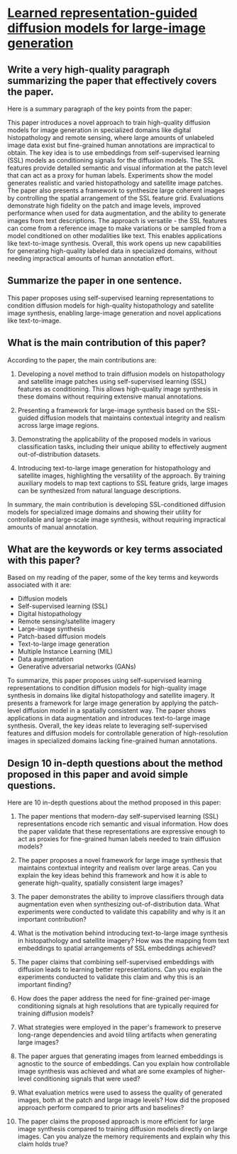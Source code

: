 # [Learned representation-guided diffusion models for large-image   generation](https://arxiv.org/abs/2312.07330)

## Write a very high-quality paragraph summarizing the paper that effectively covers the paper.

 Here is a summary paragraph of the key points from the paper:

This paper introduces a novel approach to train high-quality diffusion models for image generation in specialized domains like digital histopathology and remote sensing, where large amounts of unlabeled image data exist but fine-grained human annotations are impractical to obtain. The key idea is to use embeddings from self-supervised learning (SSL) models as conditioning signals for the diffusion models. The SSL features provide detailed semantic and visual information at the patch level that can act as a proxy for human labels. Experiments show the model generates realistic and varied histopathology and satellite image patches. The paper also presents a framework to synthesize large coherent images by controlling the spatial arrangement of the SSL feature grid. Evaluations demonstrate high fidelity on the patch and image levels, improved performance when used for data augmentation, and the ability to generate images from text descriptions. The approach is versatile - the SSL features can come from a reference image to make variations or be sampled from a model conditioned on other modalities like text. This enables applications like text-to-image synthesis. Overall, this work opens up new capabilities for generating high-quality labeled data in specialized domains, without needing impractical amounts of human annotation effort.


## Summarize the paper in one sentence.

 This paper proposes using self-supervised learning representations to condition diffusion models for high-quality histopathology and satellite image synthesis, enabling large-image generation and novel applications like text-to-image.


## What is the main contribution of this paper?

 According to the paper, the main contributions are:

1. Developing a novel method to train diffusion models on histopathology and satellite image patches using self-supervised learning (SSL) features as conditioning. This allows high-quality image synthesis in these domains without requiring extensive manual annotations.

2. Presenting a framework for large-image synthesis based on the SSL-guided diffusion models that maintains contextual integrity and realism across large image regions.

3. Demonstrating the applicability of the proposed models in various classification tasks, including their unique ability to effectively augment out-of-distribution datasets.

4. Introducing text-to-large image generation for histopathology and satellite images, highlighting the versatility of the approach. By training auxiliary models to map text captions to SSL feature grids, large images can be synthesized from natural language descriptions.

In summary, the main contribution is developing SSL-conditioned diffusion models for specialized image domains and showing their utility for controllable and large-scale image synthesis, without requiring impractical amounts of manual annotation.


## What are the keywords or key terms associated with this paper?

 Based on my reading of the paper, some of the key terms and keywords associated with it are:

- Diffusion models
- Self-supervised learning (SSL)
- Digital histopathology
- Remote sensing/satellite imagery
- Large-image synthesis
- Patch-based diffusion models
- Text-to-large image generation
- Multiple Instance Learning (MIL)
- Data augmentation
- Generative adversarial networks (GANs)

To summarize, this paper proposes using self-supervised learning representations to condition diffusion models for high-quality image synthesis in domains like digital histopathology and satellite imagery. It presents a framework for large image generation by applying the patch-level diffusion model in a spatially consistent way. The paper shows applications in data augmentation and introduces text-to-large image synthesis. Overall, the key ideas relate to leveraging self-supervised features and diffusion models for controllable generation of high-resolution images in specialized domains lacking fine-grained human annotations.


## Design 10 in-depth questions about the method proposed in this paper and avoid simple questions.

 Here are 10 in-depth questions about the method proposed in this paper:

1. The paper mentions that modern-day self-supervised learning (SSL) representations encode rich semantic and visual information. How does the paper validate that these representations are expressive enough to act as proxies for fine-grained human labels needed to train diffusion models?

2. The paper proposes a novel framework for large image synthesis that maintains contextual integrity and realism over large areas. Can you explain the key ideas behind this framework and how it is able to generate high-quality, spatially consistent large images? 

3. The paper demonstrates the ability to improve classifiers through data augmentation even when synthesizing out-of-distribution data. What experiments were conducted to validate this capability and why is it an important contribution?

4. What is the motivation behind introducing text-to-large image synthesis in histopathology and satellite imagery? How was the mapping from text embeddings to spatial arrangements of SSL embeddings achieved?

5. The paper claims that combining self-supervised embeddings with diffusion leads to learning better representations. Can you explain the experiments conducted to validate this claim and why this is an important finding?

6. How does the paper address the need for fine-grained per-image conditioning signals at high resolutions that are typically required for training diffusion models? 

7. What strategies were employed in the paper's framework to preserve long-range dependencies and avoid tiling artifacts when generating large images?

8. The paper argues that generating images from learned embeddings is agnostic to the source of embeddings. Can you explain how controllable image synthesis was achieved and what are some examples of higher-level conditioning signals that were used?

9. What evaluation metrics were used to assess the quality of generated images, both at the patch and large image levels? How did the proposed approach perform compared to prior arts and baselines?

10. The paper claims the proposed approach is more efficient for large image synthesis compared to training diffusion models directly on large images. Can you analyze the memory requirements and explain why this claim holds true?
